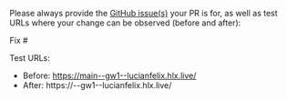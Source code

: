 Please always provide the [GitHub issue(s)](../issues) your PR is for, as well as test URLs where your change can be observed (before and after):

Fix #<gh-issue-id>

Test URLs:
- Before: https://main--gw1--lucianfelix.hlx.live/
- After: https://<branch>--gw1--lucianfelix.hlx.live/
